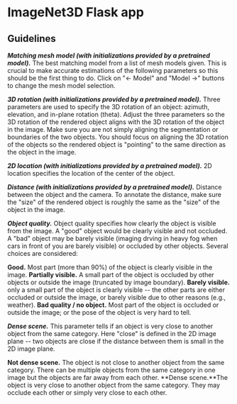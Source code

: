 # ImageNet3D Flask app
## Guidelines
***Matching mesh model (with initializations provided by a pretrained model).***
The best matching model from a list of mesh models given. This is crucial to make accurate estimations of the following parameters so this should be the first thing to do. Click on "<- Model" and "Model ->" buttons to change the mesh model selection.

***3D rotation (with initializations provided by a pretrained model).***
Three parameters are used to specify the 3D rotation of an object: azimuth, elevation, and in-plane rotation (theta). Adjust the three parameters so the 3D rotation of the rendered object aligns with the 3D rotation of the object in the image. Make sure you are not simply aligning the segmentation or boundaries of the two objects. You should focus on aligning the 3D rotation of the objects so the rendered object is "pointing" to the same direction as the object in the image.

***2D location (with initializations provided by a pretrained model).*** 2D location specifies the location of the center of the object.

***Distance (with initializations provided by a pretrained model).***
Distance between the object and the camera. To annotate the distance, make sure the "size" of the rendered object is roughly the same as the "size" of the object in the image.

***Object quality.***
 Object quality specifies how clearly the object is visible from the image. A "good" object would be clearly visible and not occluded. A "bad" object may be barely visible (imaging drving in heavy fog when cars in front of you are barely visible) or occluded by other objects. Several choices are considered:

   **Good.** Most part (more than 90%) of the object is clearly visible in the image.
    **Partially visible.** A small part of the object is occluded by other objects or outside the image (truncated by image boundary).
    **Barely visible.** only a small part of the object is clearly visible -- the other parts are either occluded or outside the image, or barely visible due to other reasons (e.g., weather).
    **Bad quality / no object.** Most part of the object is occluded or outside the image; or the pose of the object is very hard to tell.

***Dense scene.*** 
This parameter tells if an object is very close to another object from the same category. Here "close" is defined in the 2D image plane -- two objects are close if the distance between them is small in the 2D image plane.

**Not dense scene.** The object is not close to another object from the same category. There can be multiple objects from the same category in one image but the objects are far away from each other.
**Dense scene.**The object is very close to another object from the same category. They may occlude each other or simply very close to each other.